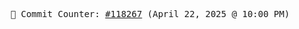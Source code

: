 <p align="center">
    <samp>
        📮 Commit Counter: <a href="https://github.com/Javascript-void0/Javascript-void0/commits/main">#118267</a> (April 22, 2025 @ 10:00 PM)
    </samp>
</p>